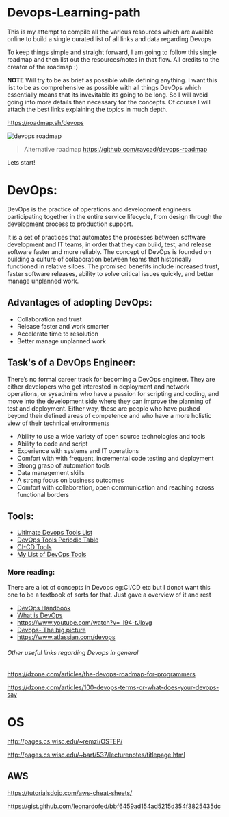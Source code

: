 # Devops-Learning-path


This is my attempt to compile all the various resources which are availble online to build a single curated list of all links and data regarding Devops

To keep things simple and straight forward, I am going to follow this single roadmap and then list out the resources/notes in that flow. All credits to the creator of the roadmap :)

**NOTE** Will try to be as brief as possible while defining anything. I want this list to be as comprehensive as possible with all things DevOps which essentially means that its invevitable its going to be long. So I will avoid going into more details than necessary for the concepts. Of course I will attach the best links explaining the topics in much depth.

https://roadmap.sh/devops

![devops roadmap](https://roadmap.sh/assets/img/roadmaps/devops-transparent.png)

> Alternative roadmap https://github.com/raycad/devops-roadmap

Lets start!

# DevOps:

DevOps is the practice of operations and development engineers participating together in the entire service lifecycle, from design through the development process to production support.

It is a set of practices that automates the processes between software development and IT teams, in order that they can build, test, and release software faster and more reliably. The concept of DevOps is founded on building a culture of collaboration between teams that historically functioned in relative siloes. The promised benefits include increased trust, faster software releases, ability to solve critical issues quickly, and better manage unplanned work.


## Advantages of adopting DevOps:
- Collaboration and trust
- Release faster and work smarter
- Accelerate time to resolution
- Better manage unplanned work

## Task's of a DevOps Engineer:

There’s no formal career track for becoming a DevOps engineer. They are either developers who get interested in deployment and network operations, or sysadmins who have a passion for scripting and coding, and move into the development side where they can improve the planning of test and deployment. Either way, these are people who have pushed beyond their defined areas of competence and who have a more holistic view of their technical environments

- Ability to use a wide variety of open source technologies and tools
- Ability to code and script
- Experience with systems and IT operations
- Comfort with with frequent, incremental code testing and deployment
- Strong grasp of automation tools
- Data management skills
- A strong focus on business outcomes
- Comfort with collaboration, open communication and reaching across functional borders

## Tools:
- [Ultimate Devops Tools List](https://xebialabs.com/the-ultimate-devops-tool-chest/)
- [DevOps Tools Periodic Table](https://xebialabs.com/periodic-table-of-devops-tools/)
- [CI-CD Tools](https://www.plutora.com/ci-cd-tools)
- [My List of DevOps Tools](https://coggle.it/diagram/XLHuxxJYKzjvh_VH/t/devops-tools/b845e088eb9e63bd49c94169f51cce84697a5889fe7cba4f566e6132e840d1c1)

### More reading:

There are a lot of concepts in Devops eg:CI/CD etc but I donot want this one to be a textbook of sorts for that. Just gave a overview of it and rest 
- [DevOps Handbook](https://www.amazon.com/DevOps-Handbook-World-Class-Reliability-Organizations/dp/1942788002)
- [What is DevOps](https://theagileadmin.com/what-is-devops/)
- https://www.youtube.com/watch?v=_I94-tJlovg
- [Devops- The big picture](https://www.codeproject.com/Articles/1394594/Devops-The-Big-Picture)
- https://www.atlassian.com/devops



###### Other useful links regarding Devops in general

https://dzone.com/articles/the-devops-roadmap-for-programmers

https://dzone.com/articles/100-devops-terms-or-what-does-your-devops-say


# OS
http://pages.cs.wisc.edu/~remzi/OSTEP/


http://pages.cs.wisc.edu/~bart/537/lecturenotes/titlepage.html


## AWS
https://tutorialsdojo.com/aws-cheat-sheets/

https://gist.github.com/leonardofed/bbf6459ad154ad5215d354f3825435dc